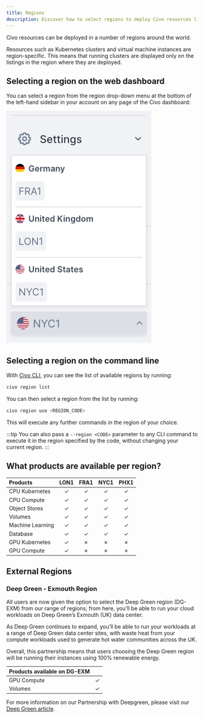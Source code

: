 ```yaml
---
title: Regions
description: Discover how to select regions to deploy Civo resources like Kubernetes clusters and VMs. Use the Civo Dashboard or CLI to manage regions effortlessly.
---
```


<head>
  <title>A Guide to Civo Regions | Civo Documentation</title>
</head>

Civo resources can be deployed in a number of regions around the world.

Resources such as Kubernetes clusters and virtual machine instances are region-specific. This means that running clusters are displayed only on the listings in the region where they are deployed.

## Selecting a region on the web dashboard

You can select a region from the region drop-down menu at the bottom of the left-hand sidebar in your account on any page of the Civo dashboard:

![Drop-down menu for selecting Civo regions](../compute/images/region-select.png)

## Selecting a region on the command line

With [Civo CLI](../overview/tools-overview), you can see the list of available regions by running:

```bash
civo region list
```

You can then select a region from the list by running:

```bash
civo region use <REGION_CODE>
```

This will execute any further commands in the region of your choice.

:::tip
You can also pass a `--region <CODE>` parameter to any CLI command to execute it in the region specified by the code, without changing your current region.
:::

## What products are available per region? 

| Products         | LON1 | FRA1 | NYC1 | PHX1 |
|:-----------------|:----:|:----:|:----:|:----:|
| CPU Kubernetes   |  ✓   |  ✓   |  ✓   |  ✓   |
| CPU Compute      |  ✓   |  ✓   |  ✓   |  ✓   |
| Object Stores    |  ✓   |  ✓   |  ✓   |  ✓   |
| Volumes          |  ✓   |  ✓   |  ✓   |  ✓   |
| Machine Learning |  ✓   |  ✓   |  ✓   |  ✓   |
| Database         |  ✓   |  ✓   |  ✓   |  ✓   |
| GPU Kubernetes   |  ✓   |  ✗   |  ✗   |  ✗   |
| GPU Compute      |  ✓   |  ✗   |  ✗   |  ✗   |

## External Regions

### Deep Green - Exmouth Region

All users are now given the option to select the Deep Green region (DG-EXM) from our range of regions; from here, you’ll be able to run your cloud workloads on Deep Green’s Exmouth (UK) data center. 

As Deep Green continues to expand, you’ll be able to run your workloads at a range of Deep Green data center sites, with waste heat from your compute workloads used to generate hot water communities across the UK. 

Overall, this partnership means that users choosing the Deep Green region will be running their instances using 100% renewable energy.

| Products available on DG-EXM|     |
|:----------------------------|:---:|
| GPU Compute                 |  ✓  |
| Volumes                     |  ✓  |

For more information on our Partnership with Deepgreen, please visit our [Deep Green article](https://www.civo.com/blog/greener-cloud-computing-deep-green). 
